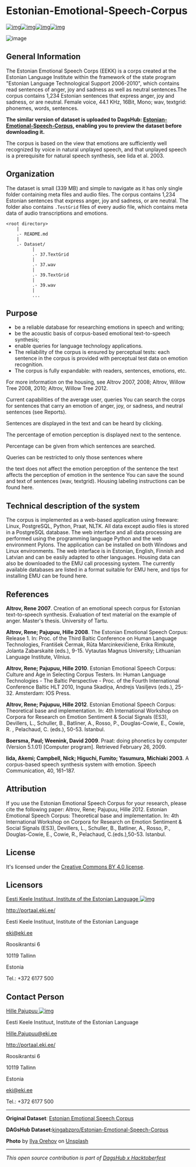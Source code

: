 # Estonian-Emotional-Speech-Corpus
[![img](https://img.shields.io/badge/DOI-10.15155/3--00--0000--0000--0000--0001AL-red.svg)](https://doi.org/10.15155/3-00-0000-0000-0000-0001AL)[![img](https://img.shields.io/badge/doi-10.15155/EKI.000A-orange.svg)](https://doi.org/10.15155/3-00-0000-0000-0000-0001AL)[![img](https://img.shields.io/badge/license-CC%20BY--NC-blue.svg)](https://dagshub.com/kinkusuma/esc50-dataset/src/master/LICENSE)[![img](https://img.shields.io/badge/download-metashare-ff69b4.svg)](https://metashare.ut.ee/repository/browse/estonian-emotional-speech-corpus/4d42d7a8463411e2a6e4005056b40024a19021a316b54b7fb707757d43d1a889/)

![image](https://dagshub.com/kingabzpro/Estonian-Emotional-Speech-Corpus/raw/master/asset/image.jpeg)

## General Information 
The Estonian Emotional Speech Corps (EEKK) is a corps created at the Estonian Language Institute within the framework of the state program "Estonian Language Technological Support 2006-2010", which contains read sentences of anger, joy and sadness as well as neutral sentences.The corpus contains 1,234 Estonian sentences that express anger, joy and sadness, or are neutral. Female voice, 44.1 KHz, 16Bit, Mono; wav, textgrid: phonemes, words, sentences.

**The similar version of dataset is uploaded to DagsHub: [Estonian-Emotional-Speech-Corpus](https://dagshub.com/kingabzpro/Estonian-Emotional-Speech-Corpus), enabling you to preview the dataset before downloading it.**

The corpus is based on the view that emotions are sufficiently well recognized by voice in natural unplayed speech, and that unplayed speech is a prerequisite for natural speech synthesis, see Iida et al. 2003.

## Organization

The dataset is small (339 MB) and simple to navigate as it has only single folder containing meta files and audio files. The corpus contains 1,234 Estonian sentences that express anger, joy and sadness, or are neutral. The folder also contains `.TestGrid` files of every audio file, which contains meta data of audio transcriptions and emotions. 

```
<root directory>
    |
    .- README.md
    |
    .- Dataset/
          |
          .- 37.TextGrid
          |
          .- 37.wav
          |
          .- 39.TextGrid
          |
          .- 39.wav
          | 
          ...
```

## Purpose

- be a reliable database for researching emotions in speech and writing;
- be the acoustic basis of corpus-based emotional text-to-speech synthesis;
- enable queries for language technology applications.
- The reliability of the corpus is ensured by perceptual tests: each sentence in the corpus is provided with perceptual test data on emotion recognition.
- The corpus is fully expandable: with readers, sentences, emotions, etc.

For more information on the housing, see Altrov 2007, 2008; Altrov, Willow Tree 2008, 2010; Altrov, Willow Tree 2012.

Current capabilities of the average user, queries
You can search the corps for sentences that carry an emotion of anger, joy, or sadness, and neutral sentences (see Reports).

Sentences are displayed in the text and can be heard by clicking.

The percentage of emotion perception is displayed next to the sentence.

Percentage can be given from which sentences are searched.

Queries can be restricted to only those sentences where

the text does not affect the emotion perception of the sentence
the text affects the perception of emotion in the sentence
You can save the sound and text of sentences (wav, textgrid). Housing labeling instructions can be found here.

## Technical description of the system

The corpus is implemented as a web-based application using freeware: Linux, PostgreSQL, Python, Praat, NLTK. All data except audio files is stored in a PostgreSQL database. The web interface and all data processing are performed using the programming language Python and the web environment Pylons. The application can be installed on both Windows and Linux environments. The web interface is in Estonian, English, Finnish and Latvian and can be easily adapted to other languages. Housing data can also be downloaded to the EMU call processing system. The currently available databases are listed in a format suitable for EMU here, and tips for installing EMU can be found here.

## References 
**Altrov, Rene 2007**. Creation of an emotional speech corpus for Estonian text-to-speech synthesis. Evaluation of text material on the example of anger. Master's thesis. University of Tartu.

**Altrov, Rene; Pajupuu, Hille 2008**. The Estonian Emotional Speech Corpus: Release 1. In: Proc. of the Third Baltic Conference on Human Language Technologies, František Čermak, Rūta Marcinkevičienė, Erika Rimkutė, Jolanta Zabarskaitė (eds.), 9-15. Vytautas Magnus University; Lithuanian Language Institute, Vilnius.

**Altrov, Rene; Pajupuu, Hille 2010**. Estonian Emotional Speech Corpus: Culture and Age in Selecting Corpus Testers. In: Human Language Technologies - The Baltic Perspective - Proc. of the Fourth International Conference Baltic HLT 2010, Inguna Skadiņa, Andrejs Vasiljevs (eds.), 25-32. Amsterdam: IOS Press.

**Altrov, Rene; Pajupuu, Hille 2012**. Estonian Emotional Speech Corpus: Theoretical base and implementation. In: 4th International Workshop on Corpora for Research on Emotion Sentiment & Social Signals (ES3), Devillers, L., Schuller, B., Batliner, A., Rosso, P., Douglas-Cowie, E., Cowie, R. , Pelachaud, C. (eds.), 50-53. Istanbul.

**Boersma, Paul; Weenink, David 2009**. Praat: doing phonetics by computer (Version 5.1.01) [Computer program]. Retrieved February 26, 2009.

**Iida, Akemi; Campbell, Nick; Higuchi, Fumito; Yasumura, Michiaki 2003**. A corpus-based speech synthesis system with emotion. Speech Communication, 40, 161–187. 

## Attribution

If you use the Estonian Emotional Speech Corpus for your research, please cite the following paper: Altrov, Rene; Pajupuu, Hille 2012. Estonian Emotional Speech Corpus: Theoretical base and implementation. In: 4th International Workshop on Corpora for Research on Emotion Sentiment & Social Signals (ES3), Devillers, L., Schuller, B., Batliner, A., Rosso, P., Douglas-Cowie, E., Cowie, R., Pelachaud, C.(eds.),50-53. Istanbul.

## License 

It's licensed under the [Creative Commons BY 4.0 license](https://creativecommons.org/licenses/by/4.0/).

## Licensors

[Eesti Keele Instituut, Institute of the Estonian Language ![img](https://metashare.ut.ee/site_media/css/sexybuttons/images/icons/silk/vcard.png)](https://metashare.ut.ee/repository/browse/estonian-emotional-speech-corpus/4d42d7a8463411e2a6e4005056b40024a19021a316b54b7fb707757d43d1a889/#)

http://portaal.eki.ee/

Eesti Keele Instituut, Institute of the Estonian Language

[eki@eki.ee](mailto:eki@eki.ee)

Roosikrantsi 6

10119 Tallinn

Estonia

Tel.: +372 6177 500

## Contact Person

[Hille Pajupuu ![img](https://metashare.ut.ee/site_media/css/sexybuttons/images/icons/silk/vcard.png)](https://metashare.ut.ee/repository/browse/estonian-emotional-speech-corpus/4d42d7a8463411e2a6e4005056b40024a19021a316b54b7fb707757d43d1a889/#)

Eesti Keele Instituut, Institute of the Estonian Language

[Hille.Pajupuu@eki.ee](mailto:Hille.Pajupuu@eki.ee)

http://portaal.eki.ee/

Roosikrantsi 6

10119 Tallinn

Estonia

[eki@eki.ee](mailto:eki@eki.ee)

Tel.: +372 6177 500

---

**Original Dataset**: [Estonian Emotional Speech Corpus](https://metashare.ut.ee/repository/download/4d42d7a8463411e2a6e4005056b40024a19021a316b54b7fb707757d43d1a889/)

**DAGsHub Dataset:**[kingabzpro/Estonian-Emotional-Speech-Corpus](https://dagshub.com/kingabzpro/Estonian-Emotional-Speech-Corpus)  

**Photo** by <a href="https://unsplash.com/@iliched?utm_source=unsplash&utm_medium=referral&utm_content=creditCopyText">Ilya Orehov</a> on <a href="https://unsplash.com/s/photos/estonian?utm_source=unsplash&utm_medium=referral&utm_content=creditCopyText">Unsplash</a>

---

*This open source contribution is part of [DagsHub x Hacktoberfest](https://dagshub.com/blog/hacktoberfest-x-dagshub-2/)*
